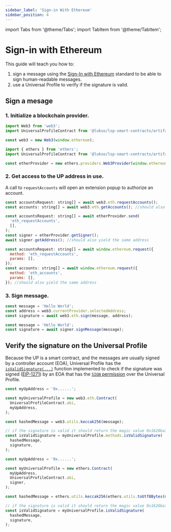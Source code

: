 ```yaml
---
sidebar_label: 'Sign-in With Ethereum'
sidebar_position: 4
---
```


import Tabs from '@theme/Tabs';
import TabItem from '@theme/TabItem';

# Sign-in with Ethereum

This guide will teach you how to:

1. sign a message using the [Sign-In with Ethereum](https://eips.ethereum.org/EIPS/eip-4361) standard to be able to sign human-readable messages.
2. use a Universal Profile to verify if the signature is valid.

## Sign a mesage

### 1. Initialize a blockchain provider.

<Tabs>
  <TabItem value="web3" label="web3">

```js
import Web3 from 'web3';
import UniversalProfileContract from '@lukso/lsp-smart-contracts/artifacts/UniversalProfile.json';

const web3 = new Web3(window.ethereum);
```

  </TabItem>
  <TabItem value="ethers" label="ethers">

```js
import { ethers } from 'ethers';
import UniversalProfileContract from '@lukso/lsp-smart-contracts/artifacts/UniversalProfile.json';

const etherProvider = new ethers.providers.Web3Provider(window.ethereum);
```

  </TabItem>
</Tabs>

### 2. Get access to the UP address in use.

A call to `requestAccounts` will open an extension popup to authorize an account.

<Tabs>
  <TabItem value="web3" label="web3">

```js
const accountsRequest: string[] = await web3.eth.requestAccounts();
const accounts: string[] = await web3.eth.getAccounts(); //should also return the same addresses
```

  </TabItem>
  <TabItem value="ethers" label="ethers">

```js
const accountsRequest: string[] = await etherProvider.send(
  'eth_requestAccounts',
  [],
);
const signer = etherProvider.getSigner();
await signer.getAddress(); //should also yield the same address
```

  </TabItem>
  <TabItem value="raw" label="raw">

```js
const accountsRequest: string[] = await window.ethereum.request({
  method: 'eth_requestAccounts',
  params: [],
});
const accounts: string[] = await window.ethereum.request({
  method: 'eth_accounts',
  params: [],
}); //should also yield the same address
```

  </TabItem>
</Tabs>

### 3. Sign message.

<Tabs>
  <TabItem value="web3" label="web3">

```js
const message = 'Hello World';
const address = web3.currentProvider.selectedAddress;
const signature = await web3.eth.sign(message, address);
```

  </TabItem>
  <TabItem value="ethers" label="ethers">

```js
const message = 'Hello World';
const signature = await signer.signMessage(message);
```

  </TabItem>
</Tabs>

## Verify the signature on the Universal Profile

Because the UP is a smart contract, and the messages are usually signed by a controller account (EOA), Universal Profile has the [`isValidSignature(...)`](https://docs.lukso.tech/standards/smart-contracts/lsp0-erc725-account#isvalidsignature) function implemented to check if the signature was signed ([EIP-1271](https://eips.ethereum.org/EIPS/eip-1271)) by an EOA that has the [`SIGN` permission](https://docs.lukso.tech/standards/universal-profile/lsp6-key-manager#permissions) over the Universal Profile.

<Tabs>
  <TabItem value="web3" label="web3">

```js
const myUpAddress = '0x......';

const myUniversalProfile = new web3.eth.Contract(
  UniversalProfileContract.abi,
  myUpAddress,
);

const hashedMessage = web3.utils.keccak256(message);

// if the signature is valid it should return the magic value 0x1626ba7e
const isValidSignature = myUniversalProfile.methods.isValidSignature(
  hashedMessage,
  signature,
);
```

  </TabItem>
  <TabItem value="ethers" label="ethers">

```js
const myUpAddress = '0x......';

const myUniversalProfile = new ethers.Contract(
  myUpAddress,
  UniversalProfileContract.abi,
  signer,
);

const hashedMessage = ethers.utils.keccak256(ethers.utils.toUtf8Bytes(message));

// if the signature is valid it should return the magic value 0x1626ba7e
const isValidSignature = myUniversalProfile.isValidSignature(
  hashedMessage,
  signature,
);
```

  </TabItem>
</Tabs>
